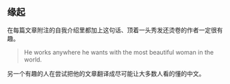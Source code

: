
## 缘起

在每篇文章附注的自我介绍里都加上这句话、顶着一头秀发还烫卷的作者一定很有趣。

> He works anywhere he wants with the most beautiful woman in the world.


另一个有趣的人在尝试把他的文章翻译成尽可能让大多数人看的懂的中文。
